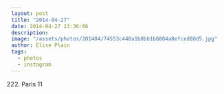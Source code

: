 ```yaml
---
layout: post
title: "2014-04-27"
date: 2014-04-27 13:36:06
description: 
image: "/assets/photos/201404/74553c440a1b8bb1b8884a8efced88d5.jpg"
author: Elise Plain
tags: 
  - photos
  - instagram
---
```


222. Paris 11
<p></p>
